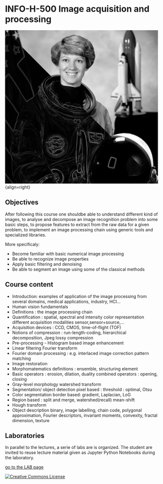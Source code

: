 # INFO-H-500 Image acquisition and processing

![intro](fig/title.jpg){align=right}
## Objectives
After following this course one shouldbe able to understand different kind of images,
to analyse and decompose an image recognition problem into some basic steps,
to propose features to extract from the raw data for a given problem,
to implement an image processing chain using generic tools and specialized libraries.

More specificaly:

* Become familiar with basic numerical image processing
* Be able to recognize image properties
* Apply basic filtering and denoising
* Be able to segment an image using some of the classical methods

## Course content    	
* Introduction: examples of application of the image processing from several domains, medical applications, industry, HCI...
* Human vision fundamentals 
* Definitions : the image processing chain
* Quantification : spatial, spectral and intensity color representation different acquisition modalities sensor,sensor+source,...
* Acquisition devices : CCD, CMOS, time-of-flight (TOF)
* Notions of compression : run-length-coding, hierarchical decomposition, Jpeg lossy compression
* Pre-processing - Histogram based image enhancement
* Linear filtering Fourier transform
* Fourier domain processing : e.g. interlaced image correction pattern matching
* Image restoration 
* Morphomatematics definitions : ensemble, structuring element
* Basic operators : erosion, dilation, duality combined operators : opening, closing
* Gray-level morphology watershed transform
* Segmentation/ object detection pixel based : threshold : optimal, Otsu
* Color segmentation border based: gradient, Laplacian, LoG
* Region based : split and merge, watershed(recall) mean-shift
* Hough transform
* Object description binary, image labelling, chain code, polygonal approximation, Fourier descriptors, invariant moments, convexity, fractal dimension, texture

## Laboratories

In parallel to the lectures, a serie of labs are is organized. 
The student are invited to reuse lecture material given as Jupyter Python Notebooks during the laboratory.

[go to the LAB page](labs.md) 




<a rel="license" href="http://creativecommons.org/licenses/by-nc-sa/4.0/"><img alt="Creative Commons License" style="border-width:0" src="http://i.creativecommons.org/l/by-nc-sa/4.0/88x31.png" /></a>